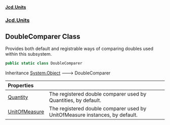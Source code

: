#### [Jcd.Units](index.md 'index')
### [Jcd.Units](Jcd.Units.md 'Jcd.Units')

## DoubleComparer Class

Provides both default and registrable ways of comparing doubles used within this subsystem.

```csharp
public static class DoubleComparer
```

Inheritance [System.Object](https://docs.microsoft.com/en-us/dotnet/api/System.Object 'System.Object') &#129106; DoubleComparer

| Properties | |
| :--- | :--- |
| [Quantity](Jcd.Units.DoubleComparer.Quantity.md 'Jcd.Units.DoubleComparer.Quantity') | The registered double comparer used by Quantities, by default. |
| [UnitOfMeasure](Jcd.Units.DoubleComparer.UnitOfMeasure.md 'Jcd.Units.DoubleComparer.UnitOfMeasure') | The registered double comparer used by UnitOfMeasure instances, by default. |
